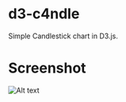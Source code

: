 d3-c4ndle
=========

Simple Candlestick chart in D3.js.

Screenshot
==========

![Alt text](http://xfigue.milaweb.com/assets/screen.png)
